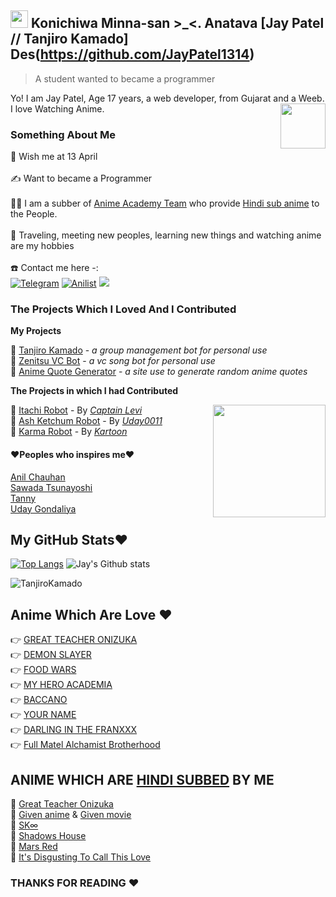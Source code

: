 ## <img src="https://user-images.githubusercontent.com/1303154/88677602-1635ba80-d120-11ea-84d8-d263ba5fc3c0.gif" width="28px"> Konichiwa Minna-san >_<. Anatava [Jay Patel // Tanjiro Kamado] Des(https://github.com/JayPatel1314)
> A student wanted to became a programmer 

Yo! I am Jay Patel, Age 17 years, a web developer, from Gujarat and a Weeb. I love Watching Anime.
<img src="https://64.media.tumblr.com/34784257378ce2c51675599159735772/tumblr_nd3b8i2gL01sedjuto1_400.gifv" align="right" width="72"/>

### Something About Me

🎂 Wish me at 13 April </br>
</br>
✍️ Want to became a Programmer </br>
</br>
👷‍♂️ I am a subber of [Anime Academy Team](https://t.me/AnimeAcademyTeam/) who provide [Hindi sub anime](https://animeacademy.in/) to the People. </br>
</br>
🚅 Traveling, meeting new peoples, learning new things and watching anime are my hobbies </br>
</br>
☎️ Contact me here -: </br>
[![Telegram](https://img.shields.io/badge/telegram-1b77FF.svg?style=for-the-badge&logo=telegram)](https://t.me/TanjiroOP)
[![Anilist](https://img.shields.io/badge/Anilist-blue.svg?style=for-the-badge&logo=anilist)](https://anilist.co/user/JayPatel1314/)
<a href="jaypatelxd1314@gmail.com"><img src="https://img.shields.io/badge/Gmail-black.svg?style=for-the-badge&logo=gmail"></a>

### The Projects Which I Loved And I Contributed
**My Projects**

🤖 [Tanjiro Kamado](https://t.me/TanjiroKamado_bot) - *a group management bot for personal use* </br>
🤖 [Zenitsu VC Bot](https://t.me/ZenitsuVCBot) - *a vc song bot for personal use* </br>
🤖 [Anime Quote Generator](https://animequotegenerator.jaypatel1314.repl.co/) - *a site use to generate random anime quotes* </br>

**The Projects in which I had Contributed**

<img height="180px" src="https://res.cloudinary.com/dpj9ddsjf/image/upload/v1616211954/waving_girl_iivmaj.webp" align="right"/>

🤖 [Itachi Robot](https://t.me/Itachirobot/) - By *[Captain Levi](https://github.com/tusharpalx)* </br>
🤖 [Ash Ketchum Robot](https://t.me/AshKetchumRobot) - By *[Uday0011](https://github.com/Uday0011)* </br>
🤖 [Karma Robot](https://t.me/TheKarmaBot) - By *[Kartoon](https://github.com/IAmKartoon)* </br>

#### **❤️Peoples who inspires me❤️**
[Anil Chauhan](https://github.com/meanii) </br>
[Sawada Tsunayoshi](https://github.com/TsunayoshiSawada) </br>
[Tanny](https://github.com/AmTanny) </br>
[Uday Gondaliya](https://github.com/Uday0011) </br>

## My GitHub Stats❤️
[![Top Langs](https://github-readme-stats.vercel.app/api/top-langs/?username=JayPatel1314&layout=compact&theme=radical)](https://github.com/JayPatel1314)
![Jay's Github stats](https://github-readme-stats.vercel.app/api?username=JayPatel1314&show_icons=true&theme=tokyonight)
<p align="left"> <img src="https://komarev.com/ghpvc/?username=JayPatel1314&label=Profile%20Views&color=orange&style=flat-square" alt="TanjiroKamado" /> </p>


## Anime Which Are Love ❤️
👉 [GREAT TEACHER ONIZUKA](https://myanimelist.net/anime/245/Great_Teacher_Onizuka) </br>
👉 [DEMON SLAYER](https://anilist.co/anime/101922/Kimetsu-no-Yaiba) </br>
👉 [FOOD WARS](https://myanimelist.net/anime/28171/Shokugeki_no_Souma) </br>
👉 [MY HERO ACADEMIA](https://anilist.co/anime/21459/Boku-no-Hero-Academia/) </br>
👉 [BACCANO](https://myanimelist.net/anime/2251/Baccano) </br>
👉 [YOUR NAME](https://anilist.co/anime/21519/Kimi-no-Na-wa/) </br>
👉 [DARLING IN THE FRANXXX](https://myanimelist.net/anime/35849/Darling_in_the_FranXX) </br>
👉 [Full Matel Alchamist Brotherhood](https://anilist.co/anime/5114/Hagane-no-Renkinjutsushi-Fullmetal-Alchemist/)

## ANIME WHICH ARE [HINDI SUBBED](https://animeacademy.in/) BY ME

🙂 [Great Teacher Onizuka](https://animesubbingteam.xyz/tvshows/great-teacher-onizuka-hindi-sub/)</br>
🙂 [Given anime](https://animeacademy.in/given-hindi-subbed-01-11/) & [Given movie](https://animeacademy.in/given-movie-hindi-subbed-movie/)</br>
🙂 [SK∞](https://animeacademy.in/sk%e2%88%9e-sk8-the-infinity-hindi-subbed-01-12/)</br>
🙂 [Shadows House](https://animeacademy.in/shadows-house-hindi-subbed-01-13/)</br>
🙂 [Mars Red](https://animeacademy.in/mars-red-hindi-subbed-01-13/)</br>
🙂 [It's Disgusting To Call This Love](https://animeacademy.in/koi-to-yobu-ni-wa-kimochi-warui-hindi-subbed-01/)</br>


### THANKS FOR READING ❤️
